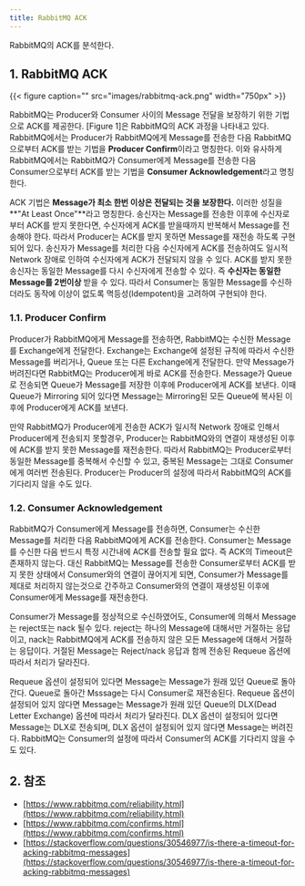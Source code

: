 ```yaml
---
title: RabbitMQ ACK
---
```


RabbitMQ의 ACK를 분석한다.

## 1. RabbitMQ ACK

{{< figure caption="" src="images/rabbitmq-ack.png" width="750px" >}}

RabbitMQ는 Producer와 Consumer 사이의 Message 전달을 보장하기 위한 기법으로 ACK를 제공한다. [Figure 1]은 RabbitMQ의 ACK 과정을 나타내고 있다. RabbitMQ에서는 Producer가 RabbitMQ에게 Message를 전송한 다음 RabbitMQ으로부터 ACK를 받는 기법을 **Producer Confirm**이라고 명칭한다. 이와 유사하게 RabbitMQ에서는 RabbitMQ가 Consumer에게 Message를 전송한 다음 Consumer으로부터 ACK를 받는 기법을 **Consumer Acknowledgement**라고 명칭한다.

ACK 기법은 **Message가 최소 한번 이상은 전달되는 것을 보장한다.** 이러한 성질을 **"At Least Once"**라고 명칭한다. 송신자는 Message를 전송한 이후에 수신자로부터 ACK를 받지 못한다면, 수신자에게 ACK를 받을때까지 반복해서 Message를 전송해야 한다. 따라서 Producer는 ACK를 받지 못하면 Message를 재전송 하도록 구현되어 있다. 송신자가 Message를 처리한 다음 수신자에게 ACK를 전송하여도 일시적 Network 장애로 인하여 수신자에게 ACK가 전달되지 않을 수 있다. ACK를 받지 못한 송신자는 동일한 Message를 다시 수신자에게 전송할 수 있다. 즉 **수신자는 동일한 Message를 2번이상** 받을 수 있다. 따라서 Consumer는 동일한 Message를 수신하더라도 동작에 이상이 없도록 멱등성(Idempotent)을 고려하여 구현되야 한다.

### 1.1. Producer Confirm

Producer가 RabbitMQ에게 Message를 전송하면, RabbitMQ는 수신한 Message를 Exchange에게 전달한다. Exchange는 Exchange에 설정된 규칙에 따라서 수신한 Message를 버리거나, Queue 또는 다른 Exchange에게 전달한다. 만약 Message가 버려진다면 RabbitMQ는 Producer에게 바로 ACK를 전송한다. Message가 Queue로 전송되면 Queue가 Message를 저장한 이후에 Producer에게 ACK를 보낸다. 이때 Queue가 Mirroring 되어 있다면 Message는 Mirroring된 모든 Queue에 복사된 이후에 Producer에게 ACK를 보낸다.

만약 RabbitMQ가 Producer에게 전송한 ACK가 일시적 Network 장애로 인해서 Producer에게 전송되지 못할경우, Producer는 RabbitMQ와의 연결이 재생성된 이후에 ACK를 받지 못한 Message를 재전송한다. 따라서 RabbitMQ는 Producer로부터 동일한 Message를 중복해서 수신할 수 있고, 중복된 Message는 그대로 Consumer에게 여러번 전송된다. Producer는 Producer의 설정에 따라서 RabbitMQ의 ACK를 기다리지 않을 수도 있다.

### 1.2. Consumer Acknowledgement

RabbitMQ가 Consumer에게 Message를 전송하면, Consumer는 수신한 Message를 처리한 다음 RabbitMQ에게 ACK를 전송한다. Consumer는 Message를 수신한 다음 반드시 특정 시간내에 ACK를 전송할 필요 없다. 즉 ACK의 Timeout은 존재하지 않는다. 대신 RabbitMQ는 Message를 전송한 Consumer로부터 ACK를 받지 못한 상태에서 Consumer와의 연결이 끊어지게 되면, Consumer가 Message를 제대로 처리하지 않는것으로 간주하고 Consumer와의 연결이 재생성된 이후에 Consumer에게 Message를 재전송한다.

Consumer가 Message를 정상적으로 수신하였어도, Consumer에 의해서 Message는 reject또는 nack 될수 있다. reject는 하나의 Message에 대해서만 거절하는 응답이고, nack는 RabbitMQ에게 ACK를 전송하지 않은 모든 Message에 대해서 거절하는 응답이다. 거절된 Message는 Reject/nack 응답과 함께 전송된 Requeue 옵션에 따라서 처리가 달라진다.

Requeue 옵션이 설정되어 있다면 Message는 Message가 원래 있던 Queue로 돌아간다. Queue로 돌아간 Msssage는 다시 Consumer로 재전송된다. Requeue 옵션이 설정되어 있지 않다면 Message는 Message가 원래 있던 Queue의 DLX(Dead Letter Exchange) 옵션에 따라서 처리가 달라진다. DLX 옵션이 설정되어 있다면 Message는 DLX로 전송되며, DLX 옵션이 설정되어 있지 않다면 Message는 버려진다. RabbitMQ는 Consumer의 설정에 따라서 Consumer의 ACK를 기다리지 않을 수도 있다.

## 2. 참조

* [https://www.rabbitmq.com/reliability.html](https://www.rabbitmq.com/reliability.html)
* [https://www.rabbitmq.com/confirms.html](https://www.rabbitmq.com/confirms.html)
* [https://stackoverflow.com/questions/30546977/is-there-a-timeout-for-acking-rabbitmq-messages](https://stackoverflow.com/questions/30546977/is-there-a-timeout-for-acking-rabbitmq-messages)